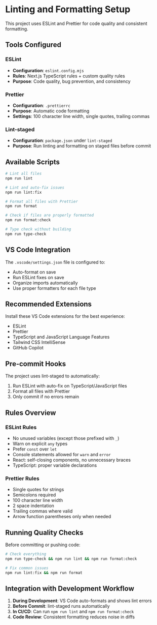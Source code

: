 # Linting and Formatting Setup

This project uses ESLint and Prettier for code quality and consistent formatting.

## Tools Configured

### ESLint

- **Configuration**: `eslint.config.mjs`
- **Rules**: Next.js TypeScript rules + custom quality rules
- **Purpose**: Code quality, bug prevention, and consistency

### Prettier

- **Configuration**: `.prettierrc`
- **Purpose**: Automatic code formatting
- **Settings**: 100 character line width, single quotes, trailing commas

### Lint-staged

- **Configuration**: `package.json` under `lint-staged`
- **Purpose**: Run linting and formatting on staged files before commit

## Available Scripts

```bash
# Lint all files
npm run lint

# Lint and auto-fix issues
npm run lint:fix

# Format all files with Prettier
npm run format

# Check if files are properly formatted
npm run format:check

# Type check without building
npm run type-check
```

## VS Code Integration

The `.vscode/settings.json` file is configured to:

- Auto-format on save
- Run ESLint fixes on save
- Organize imports automatically
- Use proper formatters for each file type

## Recommended Extensions

Install these VS Code extensions for the best experience:

- ESLint
- Prettier
- TypeScript and JavaScript Language Features
- Tailwind CSS IntelliSense
- GitHub Copilot

## Pre-commit Hooks

The project uses lint-staged to automatically:

1. Run ESLint with auto-fix on TypeScript/JavaScript files
2. Format all files with Prettier
3. Only commit if no errors remain

## Rules Overview

### ESLint Rules

- No unused variables (except those prefixed with `_`)
- Warn on explicit `any` types
- Prefer `const` over `let`
- Console statements allowed for `warn` and `error`
- React: self-closing components, no unnecessary braces
- TypeScript: proper variable declarations

### Prettier Rules

- Single quotes for strings
- Semicolons required
- 100 character line width
- 2 space indentation
- Trailing commas where valid
- Arrow function parentheses only when needed

## Running Quality Checks

Before committing or pushing code:

```bash
# Check everything
npm run type-check && npm run lint && npm run format:check

# Fix common issues
npm run lint:fix && npm run format
```

## Integration with Development Workflow

1. **During Development**: VS Code auto-formats and shows lint errors
2. **Before Commit**: lint-staged runs automatically
3. **In CI/CD**: Can run `npm run lint` and `npm run format:check`
4. **Code Review**: Consistent formatting reduces noise in diffs

